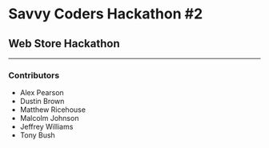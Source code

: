 # Savvy Coders Hackathon \#2
## Web Store Hackathon

---

### Contributors
+ Alex Pearson
+ Dustin Brown
+ Matthew Ricehouse
+ Malcolm Johnson
+ Jeffrey Williams
+ Tony Bush